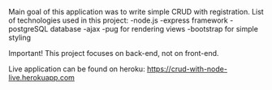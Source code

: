Main goal of this application was to write simple CRUD with registration. List of technologies used in this project:
-node.js
-express framework
-postgreSQL database
-ajax
-pug for rendering views
-bootstrap for simple styling

Important! This project focuses on back-end, not on front-end.

Live application can be found on heroku: https://crud-with-node-live.herokuapp.com